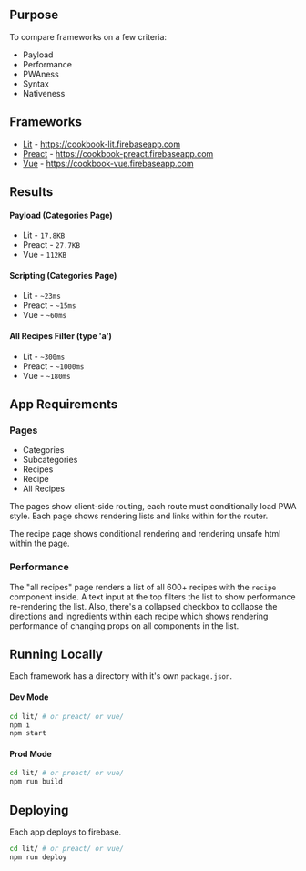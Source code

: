 ## Purpose

To compare frameworks on a few criteria:

* Payload
* Performance
* PWAness
* Syntax
* Nativeness

## Frameworks
* [Lit](https://polymer.github.io/lit-html/) - https://cookbook-lit.firebaseapp.com
* [Preact](https://preactjs.com/) - https://cookbook-preact.firebaseapp.com
* [Vue](https://vuejs.org/) -  https://cookbook-vue.firebaseapp.com

## Results
#### Payload (Categories Page)
* Lit - `17.8KB`
* Preact - `27.7KB`
* Vue - `112KB`

#### Scripting (Categories Page)
* Lit - `~23ms`
* Preact - `~15ms`
* Vue - `~60ms`

#### All Recipes Filter (type 'a')
* Lit - `~300ms`
* Preact - `~1000ms`
* Vue - `~180ms`

## App Requirements

### Pages
* Categories
* Subcategories
* Recipes
* Recipe
* All Recipes

The pages show client-side routing, each route must conditionally load PWA style. Each page shows rendering lists and links within for the router.

The recipe page shows conditional rendering and rendering unsafe html within the page.

### Performance
The "all recipes" page renders a list of all 600+ recipes with the `recipe` component inside. A text input at the top filters the list to show performance re-rendering the list. Also, there's a collapsed checkbox to collapse the directions and ingredients within each recipe which shows rendering performance of changing props on all components in the list.

## Running Locally
Each framework has a directory with it's own `package.json`.
#### Dev Mode
```bash
cd lit/ # or preact/ or vue/
npm i
npm start
```

#### Prod Mode
```bash
cd lit/ # or preact/ or vue/
npm run build
```

## Deploying
Each app deploys to firebase.
```bash
cd lit/ # or preact/ or vue/
npm run deploy
```
